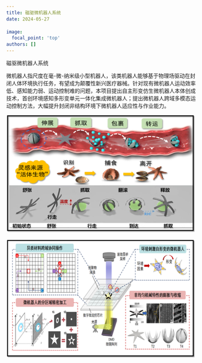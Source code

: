 ```yaml
---
title: 磁驱微机器人系统
date: 2024-05-27

image:
  focal_point: 'top'
authors: []
---
```

磁驱微机器人系统

<!--more-->

微机器人指尺度在毫-微-纳米级小型机器人，该类机器人能够基于物理场驱动在封闭人体环境执行任务，有望成为颠覆性新兴医疗器械。针对现有微机器人运动效率低、感知能力弱、运动控制难的问题，本项目提出自主形变仿生微机器人本体创成技术，首创环境感知多形变单元一体化集成微机器人；提出微机器人跨域多模态运动控制方法，大幅提升封闭非结构环境下微机器人适应性与作业能力。

![alt 信息融合“人-机-环”协调控制](image.png)


![alt 多形变单元一体化集成制造](image-1.png)
